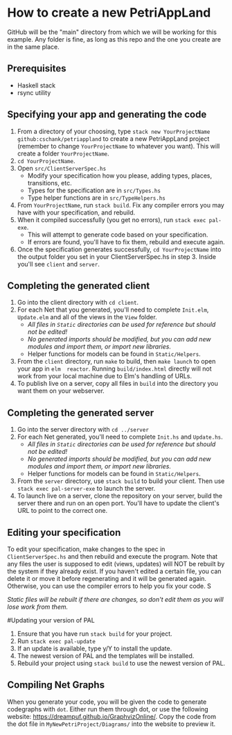 # How to create a new PetriAppLand

GitHub will be the "main" directory from which we will be working for this example. Any
folder is fine, as long as this repo and the one you create are in the same place.

## Prerequisites
- Haskell stack
- rsync utility

## Specifying your app and generating the code

1. From a directory of your choosing, type `stack new YourProjectName github:cschank/petriappland`
to create a new PetriAppLand project (remember to change `YourProjectName` to whatever you 
want). This will create a folder `YourProjectName`.
2. `cd YourProjectName`.
3. Open `src/ClientServerSpec.hs`
	- Modify your specification how you please, adding types, places, transitions, etc.
	- Types for the specification are in `src/Types.hs`
	- Type helper functions are in `src/TypeHelpers.hs`
4. From `YourProjectName`, run `stack build`. Fix any compiler errors you may have with your
specification, and rebuild.
5. When it compiled successfully (you get no errors), run `stack exec pal-exe`.
	- This will attempt to generate code based on your specification.
	- If errors are found, you'll have to fix them, rebuild and execute again.
6. Once the specification generates successfully, `cd YourProjectName` into the output folder 
you set in your ClientServerSpec.hs in step 3. Inside you'll see `client` and `server`.

## Completing the generated client
1. Go into the client directory with `cd client`.
2. For each Net that you generated, you'll need to complete `Init.elm`, `Update.elm` and all of the views
in the `View` folder. 
	- _All files in `Static` directories can be used for reference but should not be edited!_
	- _No generated imports should be modified, but you can add new modules and import them,
or import new libraries._
	- Helper functions for models can be found in `Static/Helpers`.
3. From the `client` directory, run `make` to build, then `make launch` to open your app in `elm 
reactor`. Running `build/index.html` directly will not work from your local machine due to Elm's
handling of URLs.
4. To publish live on a server, copy all files in `build` into the directory you want them on your
webserver.

## Completing the generated server
1. Go into the server directory with `cd ../server`
2. For each Net generated, you'll need to complete `Init.hs` and `Update.hs`.
	- _All files in `Static` directories can be used for reference but should not be edited!_
	- _No generated imports should be modified, but you can add new modules and import them,
or import new libraries._
	- Helper functions for models can be found in `Static/Helpers`.
3. From the `server` directory, use `stack build` to build your client. Then use `stack exec pal-server-exe`
to launch the server.
4. To launch live on a server, clone the repository on your server, build the server there and run on an
open port. You'll have to update the client's URL to point to the correct one.

## Editing your specification
To edit your specification, make changes to the spec in `ClientServerSpec.hs` and then rebuild and execute the program. Note that any files the user is supposed to edit (views, updates) will NOT be rebuilt by the system if they already exist. If you haven't edited a certain file, you can delete it or move it before regenerating and it will be generated again. Otherwise, you can use the compiler errors to help you fix your code. S

_Static files will be rebuilt if there are changes, so don't edit them as you will lose work from them._

#Updating your version of PAL
1. Ensure that you have run `stack build` for your project.
2. Run `stack exec pal-update`
3. If an update is available, type y/Y to install the update.
4. The newest version of PAL and the templates will be installed.
5. Rebuild your project using `stack build` to use the newest version of PAL.

## Compiling Net Graphs
When you generate your code, you will be given the code to generate codegraphs with `dot`. Either run them through dot, or use the
following website: https://dreampuf.github.io/GraphvizOnline/. Copy the code from the dot file in `MyNewPetriProject/Diagrams/` into 
the website to preview it.

